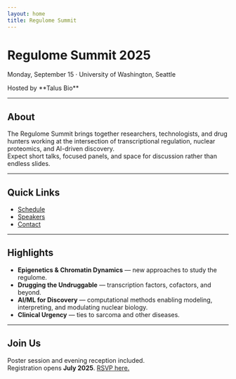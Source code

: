 ```yaml
---
layout: home
title: Regulome Summit
---
```


<div class="hero">
  <h1>Regulome Summit 2025</h1>
  <p>Monday, September 15 · University of Washington, Seattle</p>
  <p>Hosted by **Talus Bio**</p>
</div>

---

## About

The Regulome Summit brings together researchers, technologists, and drug hunters working at the intersection of transcriptional regulation, nuclear proteomics, and AI-driven discovery.  
Expect short talks, focused panels, and space for discussion rather than endless slides.

---

## Quick Links

- [Schedule](schedule.html)  
- [Speakers](speakers.html)  
- [Contact](mailto:summit@talus.bio)

---

## Highlights

- **Epigenetics & Chromatin Dynamics** — new approaches to study the regulome.  
- **Drugging the Undruggable** — transcription factors, cofactors, and beyond.  
- **AI/ML for Discovery** — computational methods enabling modeling, interpreting, and modulating nuclear biology.  
- **Clinical Urgency** — ties to sarcoma and other diseases.

---

## Join Us

Poster session and evening reception included.  
Registration opens **July 2025**. [RSVP here.](https://lu.ma/pnbkvx2j)
